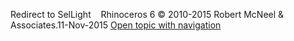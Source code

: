 ---
---

Redirect to SelLight&#160;
&#160;
Rhinoceros 6 © 2010-2015 Robert McNeel &amp; Associates.11-Nov-2015
 [Open topic with navigation](sellight.html) 

